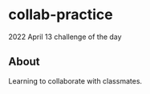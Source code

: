 # collab-practice
2022 April 13 challenge of the day

## About
Learning to collaborate with classmates. 